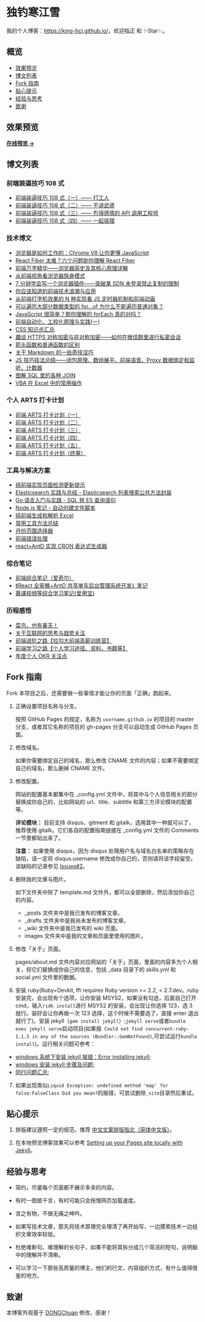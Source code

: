 # 独钓寒江雪

我的个人博客：<https://king-hcj.github.io/>，欢迎指正 和 ✨Star✨。

## 概览

<!-- vim-markdown-toc GFM -->

- [效果预览](#效果预览)
- [博文列表](#博文列表)
- [Fork 指南](#fork-指南)
- [贴心提示](#贴心提示)
- [经验与思考](#经验与思考)
- [致谢](#致谢)

<!-- vim-markdown-toc -->

## 效果预览

**[在线预览 &rarr;](https://king-hcj.github.io/)**

## 博文列表

### 前端装逼技巧 108 式

- [前端装逼技巧 108 式（一）—— 打工人](https://segmentfault.com/a/1190000038251777)
- [前端装逼技巧 108 式（二）—— 不讲武德](https://segmentfault.com/a/1190000038393789)
- [前端装逼技巧 108 式（三）—— 冇得感情的 API 调用工程师](https://king-hcj.github.io/2020/12/21/JavaScript-108-tips3/)
- [前端装逼技巧 108 式（四）—— 一起摇摆](https://king-hcj.github.io/2021/08/01/JavaScript-108-tips4/)

### 技术博文

- [浏览器是如何工作的：Chrome V8 让你更懂 JavaScript](https://king-hcj.github.io/2020/10/05/google-v8/)
- [React Fiber 太难？六个问题助你理解 React Fiber](https://king-hcj.github.io/2021/03/21/6-questions-of-react-fiber/)
- [前端万字精华——浏览器简史及其核心原理详解](https://king-hcj.github.io/2021/07/11/web-browser/)
- [从前端视角看浏览器隐身模式](https://king-hcj.github.io/2021/08/08/Incognito-Mode/)
- [7 分钟学会写一个浏览器插件——突破某 SDN 未登录禁止复制的限制](https://king-hcj.github.io/2021/10/17/browser-extension/)
- [你应该知道的前端技术浪潮与应用](https://king-hcj.github.io/2021/04/28/front-end-technology-and-application/)
- [从前端打字机效果的 N 种实现看 JS 定时器机制和前端动画](https://king-hcj.github.io/2021/01/10/js-typed/)
- [可以遍历大部分数据类型的 for…of 为什么不能遍历普通对象？](https://king-hcj.github.io/2020/12/05/for-of/)
- [JavaScript 很简单？那你理解的 forEach 真的对吗？](https://king-hcj.github.io/2020/10/03/you-dont-know-foreach/)
- [前端自动化、工程化原理与实践(一)](https://king-hcj.github.io/2020/02/23/front-end-engineering/)
- [CSS 知识点汇总](https://king-hcj.github.io/2020/02/16/css-skills/)
- [趣谈 HTTPS 对称加密与非对称加密——如何在微信群里进行私密会话](https://king-hcj.github.io/2020/01/11/symmetric-asymmetric/)
- [箭头函数和普通函数的区别](https://king-hcj.github.io/2019/12/21/func-and-arrow-func/)
- [关于 Markdown 的一些奇技淫巧](https://king-hcj.github.io/2019/09/01/markdown-odd-skills/)
- [JS 技巧技法总结——闭包原理、数组展平、前端语音、Proxy 数据绑定和监听、计数器](https://king-hcj.github.io/2019/08/08/js-skills/)
- [图解 SQL 里的各种 JOIN](https://king-hcj.github.io/2017/09/11/joins-in-sql/)
- [VBA 在 Excel 中的常用操作](https://king-hcj.github.io/2017/08/22/vba-knowledge/)

### 个人 ARTS 打卡计划

- [前端 ARTS 打卡计划（一）](https://king-hcj.github.io/2020/04/11/arts1/)
- [前端 ARTS 打卡计划（二）](https://king-hcj.github.io/2020/06/16/arts2/)
- [前端 ARTS 打卡计划（三）](https://king-hcj.github.io/2020/08/24/arts3/)
- [前端 ARTS 打卡计划（四）](https://king-hcj.github.io/2020/11/02/arts4/)
- [前端 ARTS 打卡计划（五）](https://king-hcj.github.io/2021/01/11/arts5/)
- [前端 ARTS 打卡计划（终章）](https://king-hcj.github.io/2021/03/22/arts6/)

### 工具与解决方案

- [纯前端实现页面检测更新提示](https://king-hcj.github.io/2020/12/11/upload-page/)
- [Elasticsearch 实践与总结 - Elasticsearch 列表搜索公共方法封装](https://king-hcj.github.io/2020/11/12/elasticsearch/)
- [Go 语言入门与实践 - SQL 转 ES 查询语句](https://king-hcj.github.io/2020/11/05/go-first/)
- [Node.js 笔记 - 自动创建文件脚本](https://king-hcj.github.io/2020/06/14/nodejs/)
- [纯前端生成和解析 Excel](https://king-hcj.github.io/2020/05/19/export-excel/)
- [常用工具方法总结](https://king-hcj.github.io/2020/05/15/utils/)
- [月份范围选择器](https://king-hcj.github.io/2020/05/12/monthRangePicker/)
- [前端错误处理](https://king-hcj.github.io/2020/01/14/error-handling/)
- [react+AntD 实现 CRON 表达式生成器](https://king-hcj.github.io/2020/01/10/cron/)

### 综合笔记

- [前端综合笔记（爱奇尔）](https://king-hcj.github.io/2019/12/22/angle-aiqier/)
- [《React 全家桶+AntD 共享单车后台管理系统开发》笔记](https://king-hcj.github.io/2019/05/23/AntD/)
- [慕课视频等综合学习笔记(爱用宝)](https://king-hcj.github.io/2018/12/12/aiyongbao-study/)

### 历程感悟

- [菜鸟，也有春天！](https://king-hcj.github.io/2019/12/25/annual-personal-ummary/)
- [关于互联网的思考与趋势关注](https://king-hcj.github.io/2020/01/13/thinking-about-the-future-network/)
- [前端进阶之路【拉勾大前端高薪训练营】](https://king-hcj.github.io/2020/05/25/front-end-engineer-promotion/)
- [前端学习之路【个人学习途径、资料、书籍等】](https://king-hcj.github.io/2019/12/22/front-end-engineer/)
- [年度个人 OKR 关注点](https://king-hcj.github.io/2019/12/23/okr/)

## Fork 指南

Fork 本项目之后，还需要做一些事情才能让你的页面「正确」跑起来。

1. 正确设置项目名称与分支。

   按照 GitHub Pages 的规定，名称为 `username.github.io` 的项目的 master 分支，或者其它名称的项目的 gh-pages 分支可以自动生成 GitHub Pages 页面。

2. 修改域名。

   如果你需要绑定自己的域名，那么修改 CNAME 文件的内容；如果不需要绑定自己的域名，那么删掉 CNAME 文件。

3. 修改配置。

   网站的配置基本都集中在 \_config.yml 文件中，将其中与个人信息相关的部分替换成你自己的，比如网站的 url、title、subtitle 和第三方评论模块的配置等。

   **评论模块：** 目前支持 disqus、gitment 和 gitalk，选用其中一种就可以了，推荐使用 gitalk。它们各自的配置指南链接在 \_config.yml 文件的 Comments 一节里都贴出来了。

   **注意：** 如果使用 disqus，因为 disqus 处理用户名与域名白名单的策略存在缺陷，请一定将 disqus.username 修改成你自己的，否则请将该字段留空。该缺陷的记录参见 [Issues#2][3]。

4. 删除我的文章与图片。

   如下文件夹中除了 template.md 文件外，都可以全部删除，然后添加你自己的内容。

   - \_posts 文件夹中是我已发布的博客文章。
   - \_drafts 文件夹中是我尚未发布的博客文章。
   - \_wiki 文件夹中是我已发布的 wiki 页面。
   - images 文件夹中是我的文章和页面里使用的图片。

5. 修改「关于」页面。

   pages/about.md 文件内容对应网站的「关于」页面，里面的内容多为个人相关，将它们替换成你自己的信息，包括 \_data 目录下的 skills.yml 和 social.yml 文件里的数据。

6. 安装 ruby(Ruby+Devkit, ffi requires Ruby version >= 2.2, < 2.7.dev。ruby 安装完，会出现有个选项，让你安装 MSYS2，如果没有勾选，后面自己打开 cmd，输入`ridk install`进行 MSYS2 的安装，会出现让你选择 123，选 3 就行。装好会让你再做一次 123 选择，这个时候不需要选了，直接 enter 退出就行了)。安装 jekyll（`gem install jekyll`）;`jekyll serve`或者`bundle exec jekyll serve`启动项目(如果报` Could not find concurrent-ruby-1.1.5 in any of the sources (Bundler::GemNotFound)`,可尝试运行`bundle install`)。运行相关问题可参考：

- [windows 系统下安装 jekyll 报错：Error installing jekyll](https://segmentfault.com/q/1010000013418668);
- [windows 安装 jekyll 步骤及问题](https://blog.csdn.net/mouday/article/details/79300135);
- [同行问题汇总](https://github.com/zhang0peter/zhang0peter.github.io);

7. 如果出现类似`Liquid Exception: undefined method 'map' for false:FalseClass Did you mean?`的报错，可尝试删除`_site`目录然后重试。

## 贴心提示

1. 排版建议遵照一定的规范，推荐 [中文文案排版指北（简体中文版）][1]。

2. 在本地预览博客效果可以参考 [Setting up your Pages site locally with Jekyll][2]。

## 经验与思考

- 简约，尽量每个页面都不展示多余的内容。

- 有时一图抵千言，有时可能只会拖慢网页加载速度。

- 言之有物，不做无痛之呻吟。

- 如果写技术文章，那先将技术原理完全理清了再开始写，一边摸索技术一边组织文章效率较低。

- 杜绝难断句、难理解的长句子，如果不能将其拆分成几个简洁的短句，说明脑中的理解并不清晰。

- 可以学习一下那些高质量的博主，他们的行文，内容组织方式，有什么值得借鉴的地方。

## 致谢

本博客外观基于 [DONGChuan](https://dongchuan.github.io) 修改，感谢！

[1]: https://github.com/mzlogin/chinese-copywriting-guidelines
[2]: https://help.github.com/articles/setting-up-your-pages-site-locally-with-jekyll/
[3]: https://github.com/mzlogin/mzlogin.github.io/issues/2
